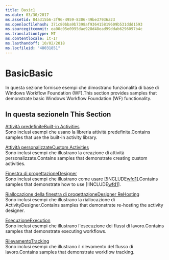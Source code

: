 ```yaml
---
title: Basic1
ms.date: 03/30/2017
ms.assetid: 84a315b6-3f96-4959-8306-49be37936a23
ms.openlocfilehash: 371c80bba9b7398af936415819609b531ddd1593
ms.sourcegitcommit: ea00c05e0995dae928d48ead99ddab6296097b4c
ms.translationtype: MT
ms.contentlocale: it-IT
ms.lasthandoff: 10/02/2018
ms.locfileid: "48031851"
---
```

# <a name="basic"></a><span data-ttu-id="c3bf6-102">Basic</span><span class="sxs-lookup"><span data-stu-id="c3bf6-102">Basic</span></span>
<span data-ttu-id="c3bf6-103">In questa sezione fornisce esempi che dimostrano funzionalità di base di Windows Workflow Foundation (WF).</span><span class="sxs-lookup"><span data-stu-id="c3bf6-103">This section provides samples that demonstrate basic Windows Workflow Foundation (WF) functionality.</span></span>  
  
## <a name="in-this-section"></a><span data-ttu-id="c3bf6-104">In questa sezione</span><span class="sxs-lookup"><span data-stu-id="c3bf6-104">In This Section</span></span>  
 [<span data-ttu-id="c3bf6-105">Attività predefinite</span><span class="sxs-lookup"><span data-stu-id="c3bf6-105">Built-in Activities</span></span>](../../../../docs/framework/windows-workflow-foundation/samples/built-in-activities.md)  
 <span data-ttu-id="c3bf6-106">Sono inclusi esempi che usano la libreria attività predefinita.</span><span class="sxs-lookup"><span data-stu-id="c3bf6-106">Contains samples that use the built-in activity library.</span></span>  
  
 [<span data-ttu-id="c3bf6-107">Attività personalizzate</span><span class="sxs-lookup"><span data-stu-id="c3bf6-107">Custom Activities</span></span>](../../../../docs/framework/windows-workflow-foundation/samples/custom-activities.md)  
 <span data-ttu-id="c3bf6-108">Sono inclusi esempi che illustrano la creazione di attività personalizzate.</span><span class="sxs-lookup"><span data-stu-id="c3bf6-108">Contains samples that demonstrate creating custom activities.</span></span>  
  
 [<span data-ttu-id="c3bf6-109">Finestra di progettazione</span><span class="sxs-lookup"><span data-stu-id="c3bf6-109">Designer</span></span>](../../../../docs/framework/windows-workflow-foundation/samples/designer.md)  
 <span data-ttu-id="c3bf6-110">Sono inclusi esempi che illustrano come usare [!INCLUDE[wfd1](../../../../includes/wfd1-md.md)].</span><span class="sxs-lookup"><span data-stu-id="c3bf6-110">Contains samples that demonstrate how to use [!INCLUDE[wfd1](../../../../includes/wfd1-md.md)].</span></span>  
  
 [<span data-ttu-id="c3bf6-111">Riallocazione della finestra di progettazione</span><span class="sxs-lookup"><span data-stu-id="c3bf6-111">Designer ReHosting</span></span>](../../../../docs/framework/windows-workflow-foundation/samples/designer-rehosting.md)  
 <span data-ttu-id="c3bf6-112">Sono inclusi esempi che illustrano la riallocazione di ActivityDesigner.</span><span class="sxs-lookup"><span data-stu-id="c3bf6-112">Contains samples that demonstrate re-hosting the activity designer.</span></span>  
  
 [<span data-ttu-id="c3bf6-113">Esecuzione</span><span class="sxs-lookup"><span data-stu-id="c3bf6-113">Execution</span></span>](../../../../docs/framework/windows-workflow-foundation/samples/execution.md)  
 <span data-ttu-id="c3bf6-114">Sono inclusi esempi che illustrano l'esecuzione dei flussi di lavoro.</span><span class="sxs-lookup"><span data-stu-id="c3bf6-114">Contains samples that demonstrate executing workflows.</span></span>
  
 [<span data-ttu-id="c3bf6-115">Rilevamento</span><span class="sxs-lookup"><span data-stu-id="c3bf6-115">Tracking</span></span>](../../../../docs/framework/windows-workflow-foundation/samples/tracking.md)  
 <span data-ttu-id="c3bf6-116">Sono inclusi esempi che illustrano il rilevamento del flusso di lavoro.</span><span class="sxs-lookup"><span data-stu-id="c3bf6-116">Contains samples that demonstrate workflow tracking.</span></span>